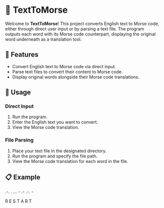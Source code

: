 # 📡 TextToMorse

Welcome to **TextToMorse**! This project converts English text to Morse code, either through direct user input or by parsing a text file. The program outputs each word with its Morse code counterpart, displaying the original word underneath as a translation tool.

## 🚀 Features

- Convert English text to Morse code via direct input.
- Parse text files to convert their content to Morse code.
- Display original words alongside their Morse code translations.

## 📖 Usage

### Direct Input

1. Run the program.
2. Enter the English text you want to convert.
3. View the Morse code translation.

### File Parsing

1. Place your text file in the designated directory.
2. Run the program and specify the file path.
3. View the Morse code translation for each word in the file.

## 📋 Example
.-.  .  ...  -  .-  .-.  -

 R    E  S    T  A   R    T

